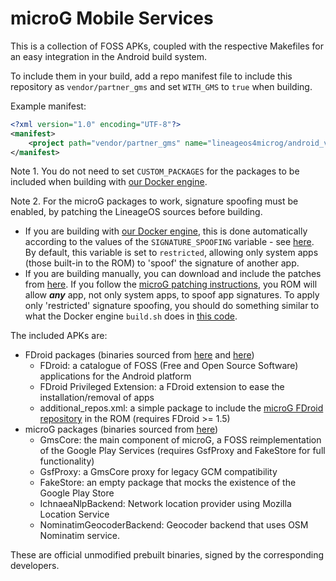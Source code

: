 # microG Mobile Services

This is a collection of FOSS APKs, coupled with the respective Makefiles for an
easy integration in the Android build system.

To include them in your build, add a repo manifest file to include this repository as `vendor/partner_gms` and set
`WITH_GMS` to `true` when building.

Example manifest:

```xml
<?xml version="1.0" encoding="UTF-8"?>
<manifest>
    <project path="vendor/partner_gms" name="lineageos4microg/android_vendor_partner_gms" remote="github" revision="master" />
</manifest>
```

Note 1. You do not need to set `CUSTOM_PACKAGES` for the packages to be included when building with [our Docker engine](https://github.com/lineageos4microg/docker-lineage-cicd).

Note 2. For the microG packages to work, signature spoofing must be enabled, by patching the LineageOS sources before building. 
- If you are building with [our Docker engine](https://github.com/lineageos4microg/docker-lineage-cicd), this is done automatically according to the values of the `SIGNATURE_SPOOFING` variable - see [here](https://github.com/lineageos4microg/docker-lineage-cicd#signature-spoofing). By default, this variable is set to `restricted`, allowing only system apps (those built-in to the ROM) to 'spoof' the signature of another app. 
- If you are building manually, you can download and include the patches from [here](https://github.com/lineageos4microg/docker-lineage-cicd/tree/master/src/signature_spoofing_patches). If you follow the [microG patching instructions](https://github.com/microg/GmsCore/wiki/Signature-Spoofing), you ROM will allow _**any**_ app, not only system apps, to spoof app signatures. To apply only 'restricted' signature spoofing, you should do something similar to what the  Docker engine `build.sh` does in [this code](https://github.com/lineageos4microg/docker-lineage-cicd/blob/c77eabe036a1620499a8c087b732e039e0734656/src/build.sh#L229C1-L231C1).


The included APKs are:
 * FDroid packages (binaries sourced from [here](https://f-droid.org/packages/org.fdroid.fdroid/) and [here](https://f-droid.org/packages/org.fdroid.fdroid.privileged/))
   * FDroid: a catalogue of FOSS (Free and Open Source Software) applications for the Android platform
   * FDroid Privileged Extension: a FDroid extension to ease the installation/removal of apps
   * additional_repos.xml: a simple package to include the [microG FDroid repository](https://microg.org/fdroid.html) in the ROM (requires FDroid >= 1.5)
 * microG packages (binaries sourced from [here](https://microg.org/download.html))
   * GmsCore: the main component of microG, a FOSS reimplementation of the Google Play Services (requires GsfProxy and FakeStore for full functionality)
   * GsfProxy: a GmsCore proxy for legacy GCM compatibility
   * FakeStore: an empty package that mocks the existence of the Google Play Store
   * IchnaeaNlpBackend: Network location provider using Mozilla Location Service
   * NominatimGeocoderBackend: Geocoder backend that uses OSM Nominatim service.

These are official unmodified prebuilt binaries, signed by the
corresponding developers.
